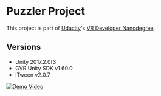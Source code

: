 # Puzzler Project

This project is part of [Udacity](https://www.udacity.com "Udacity - Be in demand")'s [VR Developer Nanodegree](https://www.udacity.com/course/vr-developer-nanodegree--nd017).

## Versions
- Unity 2017.2.0f3
- GVR Unity SDK v1.60.0
- iTween v2.0.7

[![Demo Video](https://img.youtube.com/vi/prh1gEG9TtU/0.jpg)](https://youtu.be/prh1gEG9TtU)

